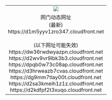 ﻿<table>
  <tr></tr>
  <tr><td colspan=2 align=center><img src="https://d1m5yyv1zro347.cloudfront.net/Up/oGate.jpg" /></td></tr>
  <tr><td colspan=2 align=center>网门动态网址<br/>(最新)
<br>https://d1m5yyv1zro347.cloudfront.net
<br/><br/>(以下网址可能失效)
<br>https://dw36rwdwyazpn.cloudfront.net
<br>https://d2wv9vr9lbk3b3.cloudfront.net
<br>https://dpqb0w73c08ap.cloudfront.net
<br>https://d3hrweazb7cvas.cloudfront.net
<br>https://dg9mm7tlay00t.cloudfront.net
<br>https://d2sa3kmeih1z1z.cloudfront.net
<br>https://d2kdfpf2t3xuqo.cloudfront.net
    </td>
  </tr>
</table>
